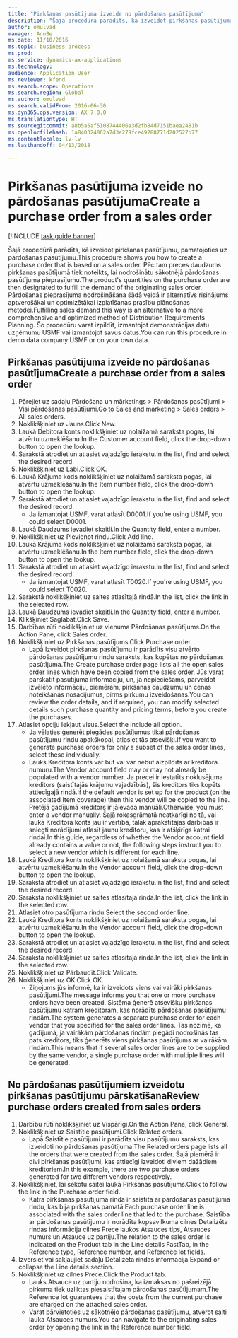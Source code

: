 ```yaml
--- 
title: "Pirkšanas pasūtījuma izveide no pārdošanas pasūtījuma"
description: "Šajā procedūrā parādīts, kā izveidot pirkšanas pasūtījumu, pamatojoties uz pārdošanas pasūtījumu."
author: omulvad
manager: AnnBe
ms.date: 11/10/2016
ms.topic: business-process
ms.prod: 
ms.service: dynamics-ax-applications
ms.technology: 
audience: Application User
ms.reviewer: kfend
ms.search.scope: Operations
ms.search.region: Global
ms.author: omulvad
ms.search.validFrom: 2016-06-30
ms.dyn365.ops.version: AX 7.0.0
ms.translationtype: HT
ms.sourcegitcommit: a8b5a5af5108744406a3d2fb84d7151baea2481b
ms.openlocfilehash: 1a840324862a7d3e279fce49288771d202527b77
ms.contentlocale: lv-lv
ms.lasthandoff: 04/13/2018

---
```

# <a name="create-a-purchase-order-from-a-sales-order"></a><span data-ttu-id="aa1e1-103">Pirkšanas pasūtījuma izveide no pārdošanas pasūtījuma</span><span class="sxs-lookup"><span data-stu-id="aa1e1-103">Create a purchase order from a sales order</span></span>

[!INCLUDE [task guide banner](../../includes/task-guide-banner.md)]

<span data-ttu-id="aa1e1-104">Šajā procedūrā parādīts, kā izveidot pirkšanas pasūtījumu, pamatojoties uz pārdošanas pasūtījumu.</span><span class="sxs-lookup"><span data-stu-id="aa1e1-104">This procedure shows you how to create a purchase order that is based on a sales order.</span></span> <span data-ttu-id="aa1e1-105">Pēc tam preces daudzums pirkšanas pasūtījumā tiek noteikts, lai nodrošinātu sākotnējā pārdošanas pasūtījuma pieprasījumu.</span><span class="sxs-lookup"><span data-stu-id="aa1e1-105">The product's quantities on the purchase order are then designated to fulfill the demand of the originating sales order.</span></span> <span data-ttu-id="aa1e1-106">Pārdošanas pieprasījuma nodrošināšana šādā veidā ir alternatīvs risinājums aptverošākai un optimizētākai izplatīšanas prasību plānošanas metodei.</span><span class="sxs-lookup"><span data-stu-id="aa1e1-106">Fulfilling sales demand this way is an alternative to a more comprehensive and optimized method of Distribution Requirements Planning.</span></span> <span data-ttu-id="aa1e1-107">Šo procedūru varat izpildīt, izmantojot demonstrācijas datu uzņēmumu USMF vai izmantojot savus datus.</span><span class="sxs-lookup"><span data-stu-id="aa1e1-107">You can run this procedure in demo data company USMF or on your own data.</span></span>


## <a name="create-a-purchase-order-from-a-sales-order"></a><span data-ttu-id="aa1e1-108">Pirkšanas pasūtījuma izveide no pārdošanas pasūtījuma</span><span class="sxs-lookup"><span data-stu-id="aa1e1-108">Create a purchase order from a sales order</span></span>
1. <span data-ttu-id="aa1e1-109">Pārejiet uz sadaļu Pārdošana un mārketings > Pārdošanas pasūtījumi > Visi pārdošanas pasūtījumi.</span><span class="sxs-lookup"><span data-stu-id="aa1e1-109">Go to Sales and marketing > Sales orders > All sales orders.</span></span>
2. <span data-ttu-id="aa1e1-110">Noklikšķiniet uz Jauns.</span><span class="sxs-lookup"><span data-stu-id="aa1e1-110">Click New.</span></span>
3. <span data-ttu-id="aa1e1-111">Laukā Debitora konts noklikšķiniet uz nolaižamā saraksta pogas, lai atvērtu uzmeklēšanu.</span><span class="sxs-lookup"><span data-stu-id="aa1e1-111">In the Customer account field, click the drop-down button to open the lookup.</span></span>
4. <span data-ttu-id="aa1e1-112">Sarakstā atrodiet un atlasiet vajadzīgo ierakstu.</span><span class="sxs-lookup"><span data-stu-id="aa1e1-112">In the list, find and select the desired record.</span></span>
5. <span data-ttu-id="aa1e1-113">Noklikšķiniet uz Labi.</span><span class="sxs-lookup"><span data-stu-id="aa1e1-113">Click OK.</span></span>
6. <span data-ttu-id="aa1e1-114">Laukā Krājuma kods noklikšķiniet uz nolaižamā saraksta pogas, lai atvērtu uzmeklēšanu.</span><span class="sxs-lookup"><span data-stu-id="aa1e1-114">In the Item number field, click the drop-down button to open the lookup.</span></span>
7. <span data-ttu-id="aa1e1-115">Sarakstā atrodiet un atlasiet vajadzīgo ierakstu.</span><span class="sxs-lookup"><span data-stu-id="aa1e1-115">In the list, find and select the desired record.</span></span>
    * <span data-ttu-id="aa1e1-116">Ja izmantojat USMF, varat atlasīt D0001.</span><span class="sxs-lookup"><span data-stu-id="aa1e1-116">If you're using USMF, you could select D0001.</span></span>  
8. <span data-ttu-id="aa1e1-117">Laukā Daudzums ievadiet skaitli.</span><span class="sxs-lookup"><span data-stu-id="aa1e1-117">In the Quantity field, enter a number.</span></span>
9. <span data-ttu-id="aa1e1-118">Noklikšķiniet uz Pievienot rindu.</span><span class="sxs-lookup"><span data-stu-id="aa1e1-118">Click Add line.</span></span>
10. <span data-ttu-id="aa1e1-119">Laukā Krājuma kods noklikšķiniet uz nolaižamā saraksta pogas, lai atvērtu uzmeklēšanu.</span><span class="sxs-lookup"><span data-stu-id="aa1e1-119">In the Item number field, click the drop-down button to open the lookup.</span></span>
11. <span data-ttu-id="aa1e1-120">Sarakstā atrodiet un atlasiet vajadzīgo ierakstu.</span><span class="sxs-lookup"><span data-stu-id="aa1e1-120">In the list, find and select the desired record.</span></span>
    * <span data-ttu-id="aa1e1-121">Ja izmantojat USMF, varat atlasīt T0020.</span><span class="sxs-lookup"><span data-stu-id="aa1e1-121">If you're using USMF, you could select T0020.</span></span>  
12. <span data-ttu-id="aa1e1-122">Sarakstā noklikšķiniet uz saites atlasītajā rindā.</span><span class="sxs-lookup"><span data-stu-id="aa1e1-122">In the list, click the link in the selected row.</span></span>
13. <span data-ttu-id="aa1e1-123">Laukā Daudzums ievadiet skaitli.</span><span class="sxs-lookup"><span data-stu-id="aa1e1-123">In the Quantity field, enter a number.</span></span>
14. <span data-ttu-id="aa1e1-124">Klikšķiniet Saglabāt.</span><span class="sxs-lookup"><span data-stu-id="aa1e1-124">Click Save.</span></span>
15. <span data-ttu-id="aa1e1-125">Darbības rūtī noklikšķiniet uz vienuma Pārdošanas pasūtījums.</span><span class="sxs-lookup"><span data-stu-id="aa1e1-125">On the Action Pane, click Sales order.</span></span>
16. <span data-ttu-id="aa1e1-126">Noklikšķiniet uz Pirkšanas pasūtījums.</span><span class="sxs-lookup"><span data-stu-id="aa1e1-126">Click Purchase order.</span></span>
    * <span data-ttu-id="aa1e1-127">Lapā Izveidot pirkšanas pasūtījumu ir parādīts visu atvērto pārdošanas pasūtījumu rindu saraksts, kas kopētas no pārdošanas pasūtījuma.</span><span class="sxs-lookup"><span data-stu-id="aa1e1-127">The Create purchase order page lists all the open sales order lines which have been copied from the sales order.</span></span> <span data-ttu-id="aa1e1-128">Jūs varat pārskatīt pasūtījuma informāciju, un, ja nepieciešams, pārveidot izvēlēto informāciju, piemēram, pirkšanas daudzumu un cenas noteikšanas nosacījumus, pirms pirkumu izveidošanas.</span><span class="sxs-lookup"><span data-stu-id="aa1e1-128">You can review the order details, and if required, you can modify selected details such purchase quantity and pricing terms, before you create the purchases.</span></span>  
17. <span data-ttu-id="aa1e1-129">Atlasiet opciju Iekļaut visus.</span><span class="sxs-lookup"><span data-stu-id="aa1e1-129">Select the Include all option.</span></span>
    * <span data-ttu-id="aa1e1-130">Ja vēlaties ģenerēt piegādes pasūtījumus tikai pārdošanas pasūtījumu rindu apakškopai, atlasiet tās atsevišķi.</span><span class="sxs-lookup"><span data-stu-id="aa1e1-130">If you want to generate purchase orders for only a subset of the sales order lines, select these individually.</span></span>  
    * <span data-ttu-id="aa1e1-131">Lauks Kreditora konts var būt vai var nebūt aizpildīts ar kreditora numuru.</span><span class="sxs-lookup"><span data-stu-id="aa1e1-131">The Vendor account field may or may not already be populated with a vendor number.</span></span> <span data-ttu-id="aa1e1-132">Ja precei ir iestatīts noklusējuma kreditors (saistītajās krājumu vajadzībās), šis kreditors tiks kopēts attiecīgajā rindā.</span><span class="sxs-lookup"><span data-stu-id="aa1e1-132">If the default vendor is set up for the product (on the associated Item coverage) then this vendor will be copied  to the line.</span></span> <span data-ttu-id="aa1e1-133">Pretējā gadījumā kreditors ir jāievada manuāli.</span><span class="sxs-lookup"><span data-stu-id="aa1e1-133">Otherwise, you must enter a vendor manually.</span></span>  <span data-ttu-id="aa1e1-134">Šajā rokasgrāmatā neatkarīgi no tā, vai laukā Kreditora konts jau ir vērtība, tālāk aprakstītajās darbībās ir sniegti norādījumi atlasīt jaunu kreditoru, kas ir atšķirīgs katrai rindai.</span><span class="sxs-lookup"><span data-stu-id="aa1e1-134">In this guide, regardless of whether the Vendor account field already contains a value or not, the following steps instruct you to select a new vendor which is different for each line.</span></span>  
18. <span data-ttu-id="aa1e1-135">Laukā Kreditora konts noklikšķiniet uz nolaižamā saraksta pogas, lai atvērtu uzmeklēšanu.</span><span class="sxs-lookup"><span data-stu-id="aa1e1-135">In the Vendor account field, click the drop-down button to open the lookup.</span></span>
19. <span data-ttu-id="aa1e1-136">Sarakstā atrodiet un atlasiet vajadzīgo ierakstu.</span><span class="sxs-lookup"><span data-stu-id="aa1e1-136">In the list, find and select the desired record.</span></span>
20. <span data-ttu-id="aa1e1-137">Sarakstā noklikšķiniet uz saites atlasītajā rindā.</span><span class="sxs-lookup"><span data-stu-id="aa1e1-137">In the list, click the link in the selected row.</span></span>
21. <span data-ttu-id="aa1e1-138">Atlasiet otro pasūtījuma rindu.</span><span class="sxs-lookup"><span data-stu-id="aa1e1-138">Select the second order line.</span></span>
22. <span data-ttu-id="aa1e1-139">Laukā Kreditora konts noklikšķiniet uz nolaižamā saraksta pogas, lai atvērtu uzmeklēšanu.</span><span class="sxs-lookup"><span data-stu-id="aa1e1-139">In the Vendor account field, click the drop-down button to open the lookup.</span></span>
23. <span data-ttu-id="aa1e1-140">Sarakstā atrodiet un atlasiet vajadzīgo ierakstu.</span><span class="sxs-lookup"><span data-stu-id="aa1e1-140">In the list, find and select the desired record.</span></span>
24. <span data-ttu-id="aa1e1-141">Sarakstā noklikšķiniet uz saites atlasītajā rindā.</span><span class="sxs-lookup"><span data-stu-id="aa1e1-141">In the list, click the link in the selected row.</span></span>
25. <span data-ttu-id="aa1e1-142">Noklikšķiniet uz Pārbaudīt.</span><span class="sxs-lookup"><span data-stu-id="aa1e1-142">Click Validate.</span></span>
26. <span data-ttu-id="aa1e1-143">Noklikšķiniet uz OK.</span><span class="sxs-lookup"><span data-stu-id="aa1e1-143">Click OK.</span></span>
    * <span data-ttu-id="aa1e1-144">Ziņojums jūs informē, ka ir izveidots viens vai vairāki pirkšanas pasūtījumi.</span><span class="sxs-lookup"><span data-stu-id="aa1e1-144">The message informs you that one or more purchase orders have been created.</span></span> <span data-ttu-id="aa1e1-145">Sistēma ģenerē atsevišķu pirkšanas pasūtījumu katram kreditoram, kas norādīts pārdošanas pasūtījumu rindām.</span><span class="sxs-lookup"><span data-stu-id="aa1e1-145">The system generates a separate purchase order for each vendor that you specified for the sales order lines.</span></span> <span data-ttu-id="aa1e1-146">Tas nozīmē, ka gadījumā, ja vairākām pārdošanas rindām piegādi nodrošinās tas pats kreditors, tiks ģenerēts viens pirkšanas pasūtījums ar vairākām rindām.</span><span class="sxs-lookup"><span data-stu-id="aa1e1-146">This means that if several sales order lines are to be supplied by the same vendor, a single purchase order with multiple lines will be generated.</span></span>  

## <a name="review-purchase-orders-created-from-sales-orders"></a><span data-ttu-id="aa1e1-147">No pārdošanas pasūtījumiem izveidotu pirkšanas pasūtījumu pārskatīšana</span><span class="sxs-lookup"><span data-stu-id="aa1e1-147">Review purchase orders created from sales orders</span></span>
1. <span data-ttu-id="aa1e1-148">Darbību rūtī noklikšķiniet uz Vispārīgi.</span><span class="sxs-lookup"><span data-stu-id="aa1e1-148">On the Action Pane, click General.</span></span>
2. <span data-ttu-id="aa1e1-149">Noklikšķiniet uz Saistītie pasūtījumi.</span><span class="sxs-lookup"><span data-stu-id="aa1e1-149">Click Related orders.</span></span>
    * <span data-ttu-id="aa1e1-150">Lapā Saistītie pasūtījumi ir parādīts visu pasūtījumu saraksts, kas izveidoti no pārdošanas pasūtījuma.</span><span class="sxs-lookup"><span data-stu-id="aa1e1-150">The Related orders page lists all the orders that were created from the sales order.</span></span> <span data-ttu-id="aa1e1-151">Šajā piemērā ir divi pirkšanas pasūtījumi, kas attiecīgi izveidoti diviem dažādiem kreditoriem.</span><span class="sxs-lookup"><span data-stu-id="aa1e1-151">In this example, there are two purchase orders generated for two different vendors respectively.</span></span>  
3. <span data-ttu-id="aa1e1-152">Noklikšķiniet, lai sekotu saitei laukā Pirkšanas pasūtījums.</span><span class="sxs-lookup"><span data-stu-id="aa1e1-152">Click to follow the link in the Purchase order field.</span></span>
    * <span data-ttu-id="aa1e1-153">Katra pirkšanas pasūtījuma rinda ir saistīta ar pārdošanas pasūtījuma rindu, kas bija pirkšanas pamatā.</span><span class="sxs-lookup"><span data-stu-id="aa1e1-153">Each purchase order line is associated with the sales order line that led to the purchase.</span></span> <span data-ttu-id="aa1e1-154">Saistība ar pārdošanas pasūtījumu ir norādīta kopsavilkuma cilnes Detalizēta rindas informācija cilnes Prece laukos Atsauces tips, Atsauces numurs un Atsauce uz partiju.</span><span class="sxs-lookup"><span data-stu-id="aa1e1-154">The relation to the sales order is indicated on the Product tab in the Line details FastTab, in the Reference type, Reference number, and Reference lot fields.</span></span>  
4. <span data-ttu-id="aa1e1-155">Izvērsiet vai sakļaujiet sadaļu Detalizēta rindas informācija.</span><span class="sxs-lookup"><span data-stu-id="aa1e1-155">Expand or collapse the Line details section.</span></span>
5. <span data-ttu-id="aa1e1-156">Noklikšķiniet uz cilnes Prece.</span><span class="sxs-lookup"><span data-stu-id="aa1e1-156">Click the Product tab.</span></span>
    * <span data-ttu-id="aa1e1-157">Lauks Atsauce uz partiju nodrošina, ka izmaksas no pašreizējā pirkuma tiek uzliktas piesaistītajam pārdošanas pasūtījumam.</span><span class="sxs-lookup"><span data-stu-id="aa1e1-157">The Reference lot guarantees that the costs from the current purchase are charged on the attached sales order.</span></span>  
    * <span data-ttu-id="aa1e1-158">Varat pārvietoties uz sākotnējo pārdošanas pasūtījumu, atverot saiti laukā Atsauces numurs.</span><span class="sxs-lookup"><span data-stu-id="aa1e1-158">You can navigate to the originating sales order by opening the link in the Reference number field.</span></span>  


